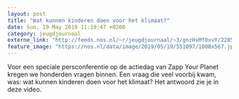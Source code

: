 ```yaml
---
layout: post
title: "Wat kunnen kinderen doen voor het klimaat?"
date: Sun, 19 May 2019 11:19:47 +0200
category: jeugdjournaal
externe_link: "http://feeds.nos.nl/~r/jeugdjournaal/~3/gnzHxMf0xvY/2285371"
feature_image: "https://nos.nl/data/image/2019/05/19/551097/1008x567.jpg"
---
```


<p>Voor een speciale persconferentie op de actiedag van Zapp Your Planet kregen we honderden vragen binnen. Een vraag die veel voorbij kwam, was: wat kunnen kinderen doen voor het klimaat? Het antwoord zie je in deze video.</p><img src="http://feeds.feedburner.com/~r/jeugdjournaal/~4/gnzHxMf0xvY" height="1" width="1" alt=""/>
